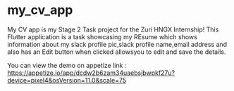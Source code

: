 # my_cv_app



My CV app is my Stage 2 Task project for the Zuri HNGX Internship! 
This Flutter application is a task showcasing my REsume which shows information about my slack profile pic,slack profile name,email address and also has an Edit button when clicked 
allowsyou to edit and save the details.


You can view the demo on appetize link :
https://appetize.io/app/dcdw2b6zam34uaebsjbwpkf27u?device=pixel4&osVersion=11.0&scale=75
